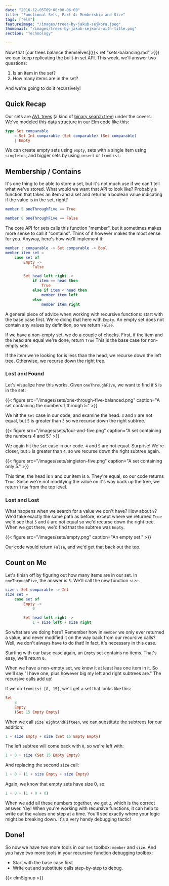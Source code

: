 ```yaml
---
date: "2016-12-05T09:00:00-06:00"
title: "Functional Sets, Part 4: Membership and Size"
tags: ["elm"]
featureimage: "/images/trees-by-jakub-sejkora.jpeg"
thumbnail: "/images/trees-by-jakub-sejkora-with-title.png"
section: "Technology"

---
```


Now that [our trees balance themselves]({{< ref "sets-balancing.md" >}}) we can keep replicating the built-in set API.
This week, we'll answer two questions:

1. Is an item in the set?
2. How many items are in the set?

And we're going to do it recursively!

<!--more-->

## Quick Recap

Our sets are [AVL trees](https://en.wikipedia.org/wiki/AVL_tree) (a kind of [binary search tree](https://en.wikipedia.org/wiki/Binary_search_tree)) under the covers.
We've modeled this data structure in our Elm code like this:

```elm
type Set comparable
    = Set Int comparable (Set comparable) (Set comparable)
    | Empty
```

We can create empty sets using `empty`, sets with a single item using `singleton`, and bigger sets by using `insert` or `fromList`.

## Membership / Contains

It's one thing to be able to store a set, but it's not much use if we can't tell what we've stored.
What would we want that API to look like?
Probably a function that takes an item and a set and returns a boolean value indicating if the value is in the set, right?

```elm
member 5 oneThroughFive == True

member 8 oneThroughFive == False
```

The core API for sets calls this function "member", but it sometimes makes more sense to call it "contains".
Think of it however makes the most sense for you.
Anyway, here's how we'll implement it:

```elm
member : comparable -> Set comparable -> Bool
member item set =
    case set of
        Empty ->
            False

        Set head left right ->
            if item == head then
                True
            else if item < head then
                member item left
            else
                member item right
```

A general piece of advice when working with recursive functions: start with the base case first.
We're doing that here with `Empty`.
An empty set does not contain any values by definition, so we return `False`.

If we have a non-empty set, we do a couple of checks.
First, if the item and the head are equal we're done, return `True`
This is the base case for non-empty sets.

If the item we're looking for is less than the head, we recurse down the left tree.
Otherwise, we recurse down the right tree.

### Lost and Found

Let's visualize how this works.
Given `oneThroughFive`, we want to find if `5` is in the set:

{{< figure src="/images/sets/one-through-five-balanced.png"
           caption="A set containing the numbers 1 through 5." >}}

We hit the `Set` case in our code, and examine the head.
`3` and `5` are not equal, but `5` is greater than `3` so we recurse down the right subtree.

{{< figure src="/images/sets/four-and-five.png"
           caption="A set containing the numbers 4 and 5." >}}

We again hit the `Set` case in our code.
`4` and `5` are not equal.
Surprise!
We're closer, but `5` is greater than `4`, so we recurse down the right subtree again.

{{< figure src="/images/sets/singleton-five.png"
           caption="A set containing only 5." >}}

This time, the head is `5` and our item is `5`.
They're equal, so our code returns `True`.
Since we're not modifying the value on it's way back up the tree, we return `True` from the top level.

### Lost and Lost

What happens when we search for a value we don't have?
How about `8`?
We'd take exactly the same path as before, except where we returned `True` we'd see that `5` and `8` are not equal so we'd recurse down the right tree.
When we got there, we'd find that the subtree was `Empty`.

{{< figure src="/images/sets/empty.png"
           caption="An empty set." >}}

Our code would return `False`, and we'd get that back out the top.

## Count on Me

Let's finish off by figuring out how many items are in our set.
In `oneThroughFive`, the answer is `5`.
We'll call the new function `size`.

```elm
size : Set comparable -> Int
size set =
    case set of
        Empty ->
            0

        Set head left right ->
            1 + size left + size right
```

So what are we doing here?
Remember how in `member` we only ever returned a value, and never modified it on the way back from our recursive calls?
Well, we don't always have to do that!
In fact, it's necessary in this case.

Starting with our base case again, an `Empty` set contains no items.
That's easy, we'll return `0`.

When we have a non-empty set, we know it at least has one item in it.
So we'll say "I have one, plus however big my left and right subtrees are."
The recursive calls add up!

If we do `fromList [8, 15]`, we'll get a set that looks like this:

```elm
Set
    8
    Empty
    (Set 15 Empty Empty)
```

When we call `size eightAndFifteen`, we can substitute the subtrees for our addition:

```elm
1 + size Empty + size (Set 15 Empty Empty)
```

The left subtree will come back with `0`, so we're left with:

```elm
1 + 0 + size (Set 15 Empty Empty)
```

And replacing the second `size` call:

```elm
1 + 0 + (1 + size Empty + size Empty)
```

Again, we know that empty sets have size 0, so:

```elm
1 + 0 + (1 + 0 + 0)
```

When we add all these numbers together, we get `2`, which is the correct answer.
Yay!
When you're working with recursive functions, it can help to write out the values one step at a time.
You'll see exactly where your logic might be breaking down.
It's a very handy debugging tactic!

## Done!

So now we have two more tools in our `Set` toolbox: `member` and `size`.
And *you* have two more tools in your recursive function debugging toolbox:

- Start with the base case first
- Write out and substitute calls step-by-step to debug.

{{< elmSignup >}}
